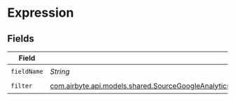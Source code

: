 # Expression


## Fields

| Field                                                                                                                                                                                                         | Type                                                                                                                                                                                                          | Required                                                                                                                                                                                                      | Description                                                                                                                                                                                                   |
| ------------------------------------------------------------------------------------------------------------------------------------------------------------------------------------------------------------- | ------------------------------------------------------------------------------------------------------------------------------------------------------------------------------------------------------------- | ------------------------------------------------------------------------------------------------------------------------------------------------------------------------------------------------------------- | ------------------------------------------------------------------------------------------------------------------------------------------------------------------------------------------------------------- |
| `fieldName`                                                                                                                                                                                                   | *String*                                                                                                                                                                                                      | :heavy_check_mark:                                                                                                                                                                                            | N/A                                                                                                                                                                                                           |
| `filter`                                                                                                                                                                                                      | [com.airbyte.api.models.shared.SourceGoogleAnalyticsDataApiSchemasCustomReportsArrayDimensionFilterFilter](../../models/shared/SourceGoogleAnalyticsDataApiSchemasCustomReportsArrayDimensionFilterFilter.md) | :heavy_check_mark:                                                                                                                                                                                            | N/A                                                                                                                                                                                                           |